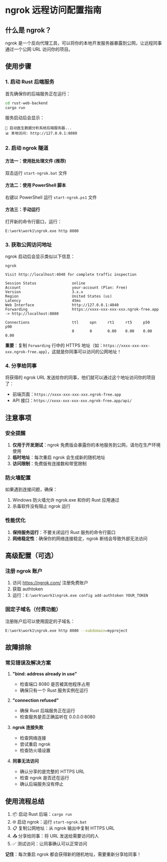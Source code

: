 # ngrok 远程访问配置指南

## 什么是 ngrok？
ngrok 是一个反向代理工具，可以将你的本地开发服务器暴露到公网，让远程同事通过一个公网 URL 访问你的项目。

## 使用步骤

### 1. 启动 Rust 后端服务
首先确保你的后端服务正在运行：

```bash
cd rust-web-backend
cargo run
```

服务启动后会显示：
```
🚀 启动医生数据分析系统后端服务器...
📊 本地访问: http://127.0.0.1:8080
```

### 2. 启动 ngrok 隧道

#### 方法一：使用批处理文件 (推荐)
双击运行 `start-ngrok.bat` 文件

#### 方法二：使用 PowerShell 脚本
右键以 PowerShell 运行 `start-ngrok.ps1` 文件

#### 方法三：手动运行
打开新的命令行窗口，运行：
```bash
E:\work\work1\ngrok.exe http 8080
```

### 3. 获取公网访问地址

ngrok 启动后会显示类似以下信息：
```
ngrok                                                          
                                                               
Visit http://localhost:4040 for complete traffic inspection    
                                                               
Session Status                online                           
Account                       your-account (Plan: Free)        
Version                       3.x.x                           
Region                        United States (us)               
Latency                       45ms                             
Web Interface                 http://127.0.0.1:4040           
Forwarding                    https://xxxx-xxx-xxx-xxx.ngrok-free.app -> http://localhost:8080

Connections                   ttl     opn     rt1     rt5     p50     p90     
                              0       0       0.00    0.00    0.00    0.00    
```

**重要**：复制 `Forwarding` 行中的 HTTPS 地址（如：`https://xxxx-xxx-xxx-xxx.ngrok-free.app`），这就是你同事可以访问的公网地址！

### 4. 分享给同事

将获得的 ngrok URL 发送给你的同事，他们就可以通过这个地址访问你的项目了：
- 前端页面：`https://xxxx-xxx-xxx-xxx.ngrok-free.app`
- API 接口：`https://xxxx-xxx-xxx-xxx.ngrok-free.app/api/`

## 注意事项

### 安全提醒
1. **仅用于开发测试**：ngrok 免费版会暴露你的本地服务到公网，请勿在生产环境使用
2. **临时地址**：每次重启 ngrok 会生成新的随机地址
3. **访问限制**：免费版有连接数和带宽限制

### 防火墙配置
如果遇到连接问题，确保：
1. Windows 防火墙允许 ngrok.exe 和你的 Rust 应用通过
2. 杀毒软件没有阻止 ngrok 运行

### 性能优化
1. **保持服务运行**：不要关闭运行 Rust 服务的命令行窗口
2. **网络稳定性**：确保你的网络连接稳定，ngrok 断线会导致外部无法访问

## 高级配置（可选）

### 注册 ngrok 账户
1. 访问 https://ngrok.com/ 注册免费账户
2. 获取 authtoken
3. 运行：`E:\work\work1\ngrok.exe config add-authtoken YOUR_TOKEN`

### 固定子域名（付费功能）
注册账户后可以使用固定的子域名：
```bash
E:\work\work1\ngrok.exe http 8080 --subdomain=myproject
```

## 故障排除

### 常见错误及解决方案

1. **"bind: address already in use"**
   - 检查端口 8080 是否被其他程序占用
   - 确保只有一个 Rust 服务实例在运行

2. **"connection refused"**
   - 确保 Rust 后端服务正在运行
   - 检查服务是否正确监听在 0.0.0.0:8080

3. **ngrok 连接失败**
   - 检查网络连接
   - 尝试重启 ngrok
   - 检查防火墙设置

4. **同事无法访问**
   - 确认分享的是完整的 HTTPS URL
   - 检查 ngrok 是否还在运行
   - 确认后端服务没有停止

## 使用流程总结

1. 📦 启动 Rust 后端：`cargo run`
2. 🌐 启动 ngrok：运行 `start-ngrok.bat`
3. 📋 复制公网地址：从 ngrok 输出中复制 HTTPS URL
4. 📤 分享给同事：将 URL 发送给需要访问的人
5. ✅ 测试访问：让同事确认可以正常访问

**记住**：每次重启 ngrok 都会获得新的随机地址，需要重新分享给同事！
